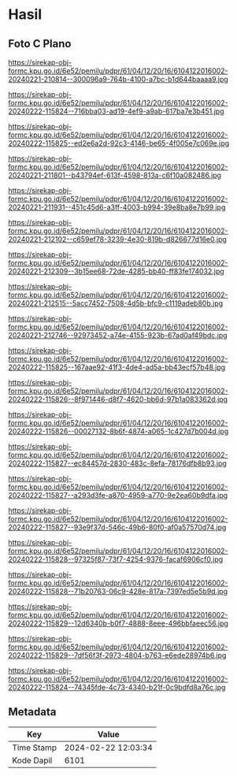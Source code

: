 # Hasil

## Foto C Plano

https://sirekap-obj-formc.kpu.go.id/6e52/pemilu/pdpr/61/04/12/20/16/6104122016002-20240221-210814--300096a9-764b-4100-a7bc-b1d644baaaa9.jpg

https://sirekap-obj-formc.kpu.go.id/6e52/pemilu/pdpr/61/04/12/20/16/6104122016002-20240222-115824--716bba03-ad19-4ef9-a9ab-617ba7e3b451.jpg

https://sirekap-obj-formc.kpu.go.id/6e52/pemilu/pdpr/61/04/12/20/16/6104122016002-20240222-115825--ed2e6a2d-92c3-4146-be65-4f005e7c069e.jpg

https://sirekap-obj-formc.kpu.go.id/6e52/pemilu/pdpr/61/04/12/20/16/6104122016002-20240221-211801--b43794ef-613f-4598-813a-c6f10a082486.jpg

https://sirekap-obj-formc.kpu.go.id/6e52/pemilu/pdpr/61/04/12/20/16/6104122016002-20240221-211931--451c45d6-a3ff-4003-b994-39e8ba8e7b99.jpg

https://sirekap-obj-formc.kpu.go.id/6e52/pemilu/pdpr/61/04/12/20/16/6104122016002-20240221-212102--c659ef78-3239-4e30-819b-d826677d16e0.jpg

https://sirekap-obj-formc.kpu.go.id/6e52/pemilu/pdpr/61/04/12/20/16/6104122016002-20240221-212309--3b15ee68-72de-4285-bb40-ff83fe174032.jpg

https://sirekap-obj-formc.kpu.go.id/6e52/pemilu/pdpr/61/04/12/20/16/6104122016002-20240221-212515--5acc7452-7508-4d5b-bfc9-c1119adeb80b.jpg

https://sirekap-obj-formc.kpu.go.id/6e52/pemilu/pdpr/61/04/12/20/16/6104122016002-20240221-212746--92973452-a74e-4155-923b-67ad0af49bdc.jpg

https://sirekap-obj-formc.kpu.go.id/6e52/pemilu/pdpr/61/04/12/20/16/6104122016002-20240222-115825--167aae92-41f3-4de4-ad5a-bb43ecf57b48.jpg

https://sirekap-obj-formc.kpu.go.id/6e52/pemilu/pdpr/61/04/12/20/16/6104122016002-20240222-115826--8f971446-d8f7-4620-bb6d-97b1a083362d.jpg

https://sirekap-obj-formc.kpu.go.id/6e52/pemilu/pdpr/61/04/12/20/16/6104122016002-20240222-115826--00027132-8b6f-4874-a065-1c427d7b004d.jpg

https://sirekap-obj-formc.kpu.go.id/6e52/pemilu/pdpr/61/04/12/20/16/6104122016002-20240222-115827--ec84457d-2830-483c-8efa-78176dfb8b93.jpg

https://sirekap-obj-formc.kpu.go.id/6e52/pemilu/pdpr/61/04/12/20/16/6104122016002-20240222-115827--a293d3fe-a870-4959-a770-9e2ea60b9dfa.jpg

https://sirekap-obj-formc.kpu.go.id/6e52/pemilu/pdpr/61/04/12/20/16/6104122016002-20240222-115827--93e9f37d-546c-49b6-80f0-af0a57570d74.jpg

https://sirekap-obj-formc.kpu.go.id/6e52/pemilu/pdpr/61/04/12/20/16/6104122016002-20240222-115828--97325f87-73f7-4254-9376-facaf6906cf0.jpg

https://sirekap-obj-formc.kpu.go.id/6e52/pemilu/pdpr/61/04/12/20/16/6104122016002-20240222-115828--71b20763-06c9-428e-817a-7397ed5e5b9d.jpg

https://sirekap-obj-formc.kpu.go.id/6e52/pemilu/pdpr/61/04/12/20/16/6104122016002-20240222-115829--12d6340b-b0f7-4888-8eee-496bbfaeec56.jpg

https://sirekap-obj-formc.kpu.go.id/6e52/pemilu/pdpr/61/04/12/20/16/6104122016002-20240222-115829--7df56f3f-2973-4804-b763-e6ede28974b6.jpg

https://sirekap-obj-formc.kpu.go.id/6e52/pemilu/pdpr/61/04/12/20/16/6104122016002-20240222-115824--74345fde-4c73-4340-b21f-0c9bdfd8a76c.jpg


## Metadata

| Key        | Value               |
| ---------- | ------------------- |
| Time Stamp | 2024-02-22 12:03:34 |
| Kode Dapil | 6101                |



